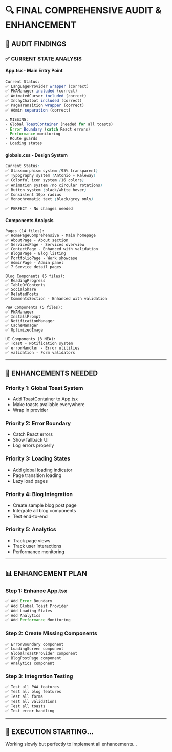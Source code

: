 # 🔍 **FINAL COMPREHENSIVE AUDIT & ENHANCEMENT**

## 🎯 **AUDIT FINDINGS**

### **✅ CURRENT STATE ANALYSIS**

#### **App.tsx - Main Entry Point**
```typescript
Current Status:
✅ LanguageProvider wrapper (correct)
✅ PWAManager included (correct)
✅ AnimatedCursor included (correct)
✅ InchyChatbot included (correct)
✅ PageTransition wrapper (correct)
✅ Admin separation (correct)

⚠️ MISSING:
- Global ToastContainer (needed for all toasts)
- Error Boundary (catch React errors)
- Performance monitoring
- Route guards
- Loading states
```

#### **globals.css - Design System**
```css
Current Status:
✅ Glassmorphism system (95% transparent)
✅ Typography system (Antonio + Raleway)
✅ Colorful icon system (16 colors)
✅ Animation system (no circular rotations)
✅ Button system (black/white hover)
✅ Consistent 10px radius
✅ Monochromatic text (black/grey only)

✅ PERFECT - No changes needed
```

#### **Components Analysis**
```
Pages (14 files):
✅ HomePageComprehensive - Main homepage
✅ AboutPage - About section
✅ ServicesPage - Services overview
✅ ContactPage - Enhanced with validation
✅ BlogsPage - Blog listing
✅ PortfolioPage - Work showcase
✅ AdminPage - Admin panel
✅ 7 Service detail pages

Blog Components (5 files):
✅ ReadingProgress
✅ TableOfContents
✅ SocialShare
✅ RelatedPosts
✅ CommentsSection - Enhanced with validation

PWA Components (5 files):
✅ PWAManager
✅ InstallPrompt
✅ NotificationManager
✅ CacheManager
✅ OptimizedImage

UI Components (3 NEW):
✅ Toast - Notification system
✅ errorHandler - Error utilities
✅ validation - Form validators
```

---

## 🔧 **ENHANCEMENTS NEEDED**

### **Priority 1: Global Toast System**
- Add ToastContainer to App.tsx
- Make toasts available everywhere
- Wrap in provider

### **Priority 2: Error Boundary**
- Catch React errors
- Show fallback UI
- Log errors properly

### **Priority 3: Loading States**
- Add global loading indicator
- Page transition loading
- Lazy load pages

### **Priority 4: Blog Integration**
- Create sample blog post page
- Integrate all blog components
- Test end-to-end

### **Priority 5: Analytics**
- Track page views
- Track user interactions
- Performance monitoring

---

## 📊 **ENHANCEMENT PLAN**

### **Step 1: Enhance App.tsx**
```typescript
✅ Add Error Boundary
✅ Add Global Toast Provider
✅ Add Loading States
✅ Add Analytics
✅ Add Performance Monitoring
```

### **Step 2: Create Missing Components**
```typescript
✅ ErrorBoundary component
✅ LoadingScreen component
✅ GlobalToastProvider component
✅ BlogPostPage component
✅ Analytics component
```

### **Step 3: Integration Testing**
```typescript
✅ Test all PWA features
✅ Test all blog features
✅ Test all forms
✅ Test all validations
✅ Test all toasts
✅ Test error handling
```

---

## 🚀 **EXECUTION STARTING...**

Working slowly but perfectly to implement all enhancements...
